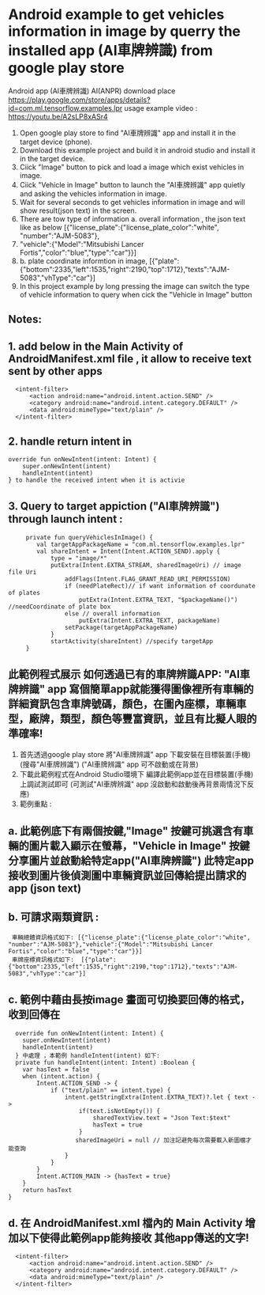 # Android example to get vehicles information in image by querry the installed app (AI車牌辨識) from google play store
Android app (AI車牌辨識) AI(ANPR) download place  https://play.google.com/store/apps/details?id=com.ml.tensorflow.examples.lpr
usage example video : https://youtu.be/A2sLP8xASr4
1. Open google play store to find "AI車牌辨識" app and install it in the target device (phone).
2. Download this example project and build it in android studio and install it in the target device.
3. Ciick "Image" button to pick and load a image which exist vehicles in image.
4. Ciick "Vehicle in Image" button to launch the "AI車牌辨識" app quietly and asking the vehicles information in image.
5. Wait for several seconds to get vehicles information in image and will show result(json text) in the screen.
6. There are tow type of information a. overall information , the json text like as below [{"license_plate":{"license_plate_color":"white", "number":"AJM-5083"},
7. "vehicle":{"Model":"Mitsubishi Lancer Fortis","color":"blue","type":"car"}}]
8. b. plate coordinate informtion in image, [{"plate":{"bottom":2335,"left":1535,"right":2190,"top":1712},"texts":"AJM-5083","vhType":"car"}]
9. In this project example by long pressing the image can switch the type of vehicle information to query when cick the "Vehicle in Image" button

## Notes:
## 1. add below  in the Main Activity of AndroidManifest.xml file , it allow to receive text sent by other apps     
      <intent-filter>
          <action android:name="android.intent.action.SEND" />
          <category android:name="android.intent.category.DEFAULT" />
          <data android:mimeType="text/plain" />
      </intent-filter>
  
## 2. handle return intent in 
    override fun onNewIntent(intent: Intent) {
        super.onNewIntent(intent)
        handleIntent(intent)
    } to handle the received intent when it is activie
## 3. Query to target appiction ("AI車牌辨識") through launch intent :
         private fun queryVehiclesInImage() {
            val targetAppPackageName = "com.ml.tensorflow.examples.lpr"
            val shareIntent = Intent(Intent.ACTION_SEND).apply {
                type = "image/*"
                putExtra(Intent.EXTRA_STREAM, sharedImageUri) // image file Uri
                    addFlags(Intent.FLAG_GRANT_READ_URI_PERMISSION)
                    if (needPlateRect)// if want information of coordunate of plates
                        putExtra(Intent.EXTRA_TEXT, "$packageName()") //needCoordinate of plate box
                    else // overall information
                        putExtra(Intent.EXTRA_TEXT, packageName)
                    setPackage(targetAppPackageName)
                }
                startActivity(shareIntent) //specify targetApp
         }

## 此範例程式展示 如何透過已有的車牌辨識APP: "AI車牌辨識" app 寫個簡單app就能獲得圖像裡所有車輛的詳細資訊包含車牌號碼，顏色，在圖內座標，車輛車型，廠牌，類型，顏色等豐富資訊，並且有比擬人眼的準確率!
   1. 首先透過google play store 將"AI車牌辨識" app 下載安裝在目標裝置(手機) (搜尋"AI車牌辨識") ("AI車牌辨識" app 可不啟動或在背景)
   2. 下載此範例程式在Android Studio環境下 編譯此範例app並在目標裝置(手機)上調試測試即可 (可測試"AI車牌辨識" app 沒啟動和啟動後再背景兩情況下反應)
   3. 範例重點 :
   ## a. 此範例底下有兩個按鍵,"Image" 按鍵可挑選含有車輛的圖片載入顯示在螢幕，"Vehicle in Image" 按鍵分享圖片並啟動給特定app("AI車牌辨識") 此特定app接收到圖片後偵測圖中車輛資訊並回傳給提出請求的app (json text)
   ## b. 可請求兩類資訊 : 
     車輛總體資訊格式如下: [{"license_plate":{"license_plate_color":"white", "number":"AJM-5083"},"vehicle":{"Model":"Mitsubishi Lancer Fortis","color":"blue","type":"car"}}]
     車牌座標資訊格式如下:  [{"plate":{"bottom":2335,"left":1535,"right":2190,"top":1712},"texts":"AJM-5083","vhType":"car"}]
  ## c. 範例中藉由長按image 畫面可切換要回傳的格式，收到回傳在
      override fun onNewIntent(intent: Intent) {
        super.onNewIntent(intent)
        handleIntent(intent)
      } 中處理 ，本範例 handleIntent(intent) 如下:
      private fun handleIntent(intent: Intent) :Boolean {
        var hasText = false
        when (intent.action) {
            Intent.ACTION_SEND -> {
                if ("text/plain" == intent.type) {
                    intent.getStringExtra(Intent.EXTRA_TEXT)?.let { text ->
                        if(text.isNotEmpty()) {
                            sharedTextView.text = "Json Text:$text"
                            hasText = true
                        }
                       sharedImageUri = null // 加注記避免每次需要載入新圖檔才能查詢
                    }
                } 
            }
            Intent.ACTION_MAIN -> {hasText = true}
        }
        return hasText
    }
  ## d. 在 AndroidManifest.xml 檔內的 Main Activity  增加以下使得此範例app能夠接收 其他app傳送的文字!
      <intent-filter>
          <action android:name="android.intent.action.SEND" />
          <category android:name="android.intent.category.DEFAULT" />
          <data android:mimeType="text/plain" />
      </intent-filter>
      
      
